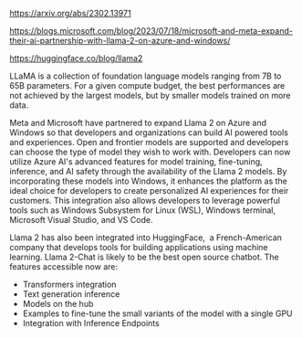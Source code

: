 https://arxiv.org/abs/2302.13971

https://blogs.microsoft.com/blog/2023/07/18/microsoft-and-meta-expand-their-ai-partnership-with-llama-2-on-azure-and-windows/

https://huggingface.co/blog/llama2

LLaMA is a collection of foundation language models ranging from 7B to 65B
parameters. For a given compute budget, the best performances are not achieved by the largest models, but by smaller models trained on more data. 

Meta and Microsoft have partnered to expand Llama 2 on Azure and Windows so that developers and organizations can build AI powered tools and experiences. Open and frontier models are supported and developers can choose the type of model they wish to work with.
Developers can now utilize Azure AI's advanced features for model training, fine-tuning, inference, and AI safety through the availability of the Llama 2 models. By incorporating these models into Windows, it enhances the platform as the ideal choice for developers to create personalized AI experiences for their customers. This integration also allows developers to leverage powerful tools such as Windows Subsystem for Linux (WSL), Windows terminal, Microsoft Visual Studio, and VS Code.

Llama 2 has also been integrated into HuggingFace,  a French-American company that develops tools for building applications using machine learning.  Llama 2-Chat is likely to be the best open source chatbot. The features accessible now are:

- Transformers integration
- Text generation inference
- Models on the hub
- Examples to fine-tune the small variants of the model with a single GPU
- Integration with Inference Endpoints